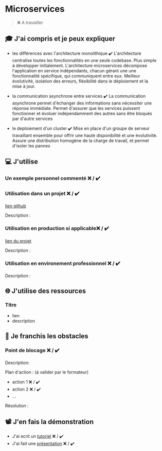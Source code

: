 # Microservices

> ❌ A travailler

## 🎓 J'ai compris et je peux expliquer

- les différences avec l'architecture monolithique ✔️
  L'architecture centralise toutes les fonctionnalités en une seule codebase. Plus simple à développer initialement.
  L'architecture microservices décompose l'application en service indépendants, chacun gérant une une fonctionnalité spécifique, qui communiquent entre eux. Meilleur évolutivité, isolation des erreurs,    fléxibilité dans le déploiement et la mise à jour.
  
- la communication asynchrone entre services ✔️
  La communication asynchrone permet d'échanger des informations sans nécessiter une réponse immédiate. Permet d'assurer que les services puissent fonctionner et évoluer indépendamment des autres sans 
  être bloqués par d'autre services
  
- le deploiement d'un cluster ✔️
  Mise en place d'un groupe de serveur travaillant ensemble pour offrir une haute disponibilité et une évolutivité. Assure une distribution homogène de la charge de travail, et permet d'isoler les pannes

## 💻 J'utilise

### Un exemple personnel commenté ❌ / ✔️

### Utilisation dans un projet ❌ / ✔️

[lien github](...)

Description :

### Utilisation en production si applicable❌ / ✔️

[lien du projet](...)

Description :

### Utilisation en environement professionnel ❌ / ✔️

Description :

## 🌐 J'utilise des ressources

### Titre

- lien
- description

## 🚧 Je franchis les obstacles

### Point de blocage ❌ / ✔️

Description:

Plan d'action : (à valider par le formateur)

- action 1 ❌ / ✔️
- action 2 ❌ / ✔️
- ...

Résolution :

## 📽️ J'en fais la démonstration

- J'ai ecrit un [tutoriel](...) ❌ / ✔️
- J'ai fait une [présentation](...) ❌ / ✔️
